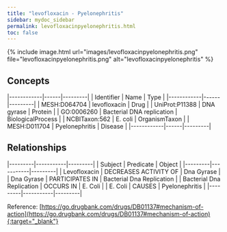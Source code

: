 ```yaml
---
title: "levofloxacin - Pyelonephritis"
sidebar: mydoc_sidebar
permalink: levofloxacinpyelonephritis.html
toc: false 
---
```


{% include image.html url="images/levofloxacinpyelonephritis.png" file="levofloxacinpyelonephritis.png" alt="levofloxacinpyelonephritis" %}

## Concepts

|------------|------|---------|
| Identifier | Name | Type    |
|------------|------|---------|
| MESH:D064704 | levofloxacin | Drug |
| UniProt:P11388 | DNA gyrase | Protein |
| GO:0006260 | Bacterial DNA replication | BiologicalProcess |
| NCBITaxon:562 | E. coli | OrganismTaxon |
| MESH:D011704 | Pyelonephritis | Disease |
|------------|------|---------|

## Relationships

|---------|-----------|---------|
| Subject | Predicate | Object  |
|---------|-----------|---------|
| Levofloxacin | DECREASES ACTIVITY OF | Dna Gyrase |
| Dna Gyrase | PARTICIPATES IN | Bacterial Dna Replication |
| Bacterial Dna Replication | OCCURS IN | E. Coli |
| E. Coli | CAUSES | Pyelonephritis |
|---------|-----------|---------|

Reference: [https://go.drugbank.com/drugs/DB01137#mechanism-of-action](https://go.drugbank.com/drugs/DB01137#mechanism-of-action){:target="_blank"}